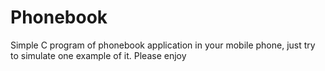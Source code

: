 # Phonebook
Simple C program of phonebook application in your mobile phone, just try to simulate one example of it. Please enjoy
